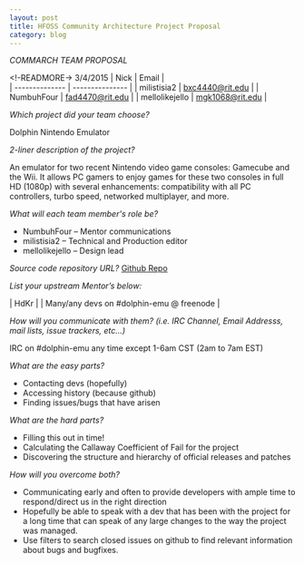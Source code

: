 ```yaml
---
layout: post
title: HFOSS Community Architecture Project Proposal
category: blog
---
```


*COMMARCH TEAM PROPOSAL*

<!-READMORE->
3/4/2015
| Nick | Email |	
| -------------- | --------------- |
| milistisia2 |	bxc4440@rit.edu |
| NumbuhFour | fad4470@rit.edu |
| mellolikejello | mgk1068@rit.edu |

*Which project did your team choose?*

Dolphin Nintendo Emulator

*2-liner description of the project?*

An emulator for two recent Nintendo video game consoles: Gamecube and the Wii. It allows PC gamers to enjoy games for these two consoles in full HD (1080p) with several enhancements: compatibility with all PC controllers, turbo speed, networked multiplayer, and more.

*What will each team member's role be?*

+	NumbuhFour – Mentor communications
+	milistisia2 – Technical and Production editor
+	mellolikejello – Design lead

*Source code repository URL?*
[Github Repo](https://github.com/dolphin-emu/dolphin)

*List your upstream Mentor’s below:*

|	HdKr	|
|	Many/any devs on #dolphin-emu @ freenode	|

*How will you communicate with them? (i.e. IRC Channel, Email Addresss, mail lists, issue trackers, etc…)*

IRC on #dolphin-emu any time except 1-6am CST (2am to 7am EST)

*What are the easy parts?*

+   Contacting devs (hopefully)
+   Accessing history (because github)
+   Finding issues/bugs that have arisen
 
*What are the hard parts?*

+   Filling this out in time!
+   Calculating the Callaway Coefficient of Fail for the project
+   Discovering the structure and hierarchy of official releases and patches
 
*How will you overcome both?*

+	Communicating early and often to provide developers with ample time to respond/direct us in the right direction
+	Hopefully be able to speak with a dev that has been with the project for a long time that can speak of any large changes to the way the project was managed.
+	Use filters to search closed issues on github to find relevant information about bugs and bugfixes.
